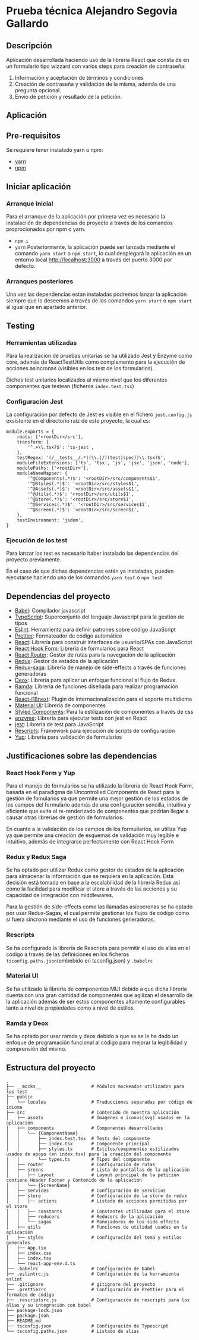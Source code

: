 # Prueba técnica Alejandro Segovia Gallardo

## Descripción

Aplicación desarrollada haciendo uso de la librería React que consta de en un formulario tipo wizzard con varios steps para creación de contraseña:

1. Información y aceptación de términos y condiciones
2. Creación de contraseña y validación de la misma, además de una pregunta opcional.
3. Envío de petición y resultado de la petición.

## Aplicación

## Pre-requisitos

Se requiere tener instalado yarn o npm:

-   [yarn](https://yarnpkg.com/)
-   [npm](https://www.npmjs.com/get-npm)

## Iniciar aplicación

### Arranque inicial

Para el arranque de la aplicación por primera vez es necesario la instalaciión de dependencias de proyecto a través de los comandos proprocionados por npm o yarn.

-   `npm i`
-   `yarn`
    Posteriormente, la aplicación puede ser lanzada mediante el comando `yarn start` o `npm start`, lo cual desplegará la aplicación en un entorno local [http://localhost:3000](http://localhost:3000) a través del puerto 3000 por defecto.

### Arranques posteriores

Una vez las dependencias estan instaladas podremos lanzar la aplicación siempre que lo deseemos a través de los comandos `yarn start` o `npm start` al igual que en apartado anterior.

## Testing

### Herramientas utilizadas

Para la realización de pruebas unitarias se ha utilizado Jest y Enzyme como core, además de ReactTestUtils como complemento para la ejecución de acciones asincronas (visibles en los test de los formularios).

Dichos test unitarios localizados al mismo nivel que los diferentes componentes que testean (ficheros `index.test.tsx`)

### Configuración Jest

La configuración por defecto de Jest es visible en el fichero `jest.config.js` exsistente en el directorio raiz de este proyecto, la cual es:

```
module.exports = {
    roots: ['<rootDir>/src'],
    transform: {
        '^.+\\.tsx?$': 'ts-jest',
    },
    testRegex: '(/__tests__/.*|(\\.|/)(test|spec))\\.tsx?$',
    moduleFileExtensions: ['ts', 'tsx', 'js', 'jsx', 'json', 'node'],
    modulePaths: ['<rootDir>'],
    moduleNameMapper: {
        '^@Components(.*)$': '<rootDir>/src/components$1',
        '^@Styles(.*)$': '<rootDir>/src/styles$1',
        '^@Assets(.*)$': '<rootDir>/src/assets$1',
        '^@Utils(.*)$': '<rootDir>/src/utils$1',
        '^@Store(.*)$': '<rootDir>/src/store$1',
        '^@Services(.*)$': '<rootDir>/src/services$1',
        '^@Screen(.*)$': '<rootDir>/src/screen$1',
    },
    testEnvironment: 'jsdom',
}
```

### Ejecución de los test

Para lanzar los test es necesario haber instalado las dependencias del proyecto previamente.

En el caso de que dichas dependencias estén ya instaladas, pueden ejecutarse haciendo uso de los comandos `yarn test` o `npm test`

## Dependencias del proyecto

-   [Babel](https://babeljs.io/): Compilador javascript
-   [TypeScript](https://www.typescriptlang.org/): Superconjunto del lenguaje Javascript para la gestión de tipos
-   [Eslint](https://eslint.org/): Herramienta para definir patrones sobre código JavaScript
-   [Prettier](https://prettier.io/): Formateador de código automático
-   [React](https://es.reactjs.org/): Librería para construir interfaces de usuario/SPAs con JavaScript
-   [React Hook Form](https://react-hook-form.com/): Librería de formularios para React
-   [React Router](https://reactrouter.com/): Gestor de rutas para la navegación de la aplicación
-   [Redux](https://es.redux.js.org/): Gestor de estados de la aplicación
-   [Redux-saga](https://redux-saga.js.org/): Librería de manejo de side-effects a través de funciones generadoras
-   [Deox](https://deox.js.org): Librería para aplicar un enfoque funcional al flujo de Redux.
-   [Ramda](https://ramdajs.com): Librería de funciones diseñada para realizar programación funcional
-   [React-i18next](https://react.i18next.com/): Plugin de internacionalización para el soporte multidioma
-   [Material UI](https://material-ui.com/): Librería de componentes
-   [Styled Components](https://styled-components.com/): Para la estilización de componentes a través de css
-   [enzyme](https://enzymejs.github.io/enzyme/): Librería para ejecutar tests con jest en React
-   [jest](https://jestjs.io/): Librería de test para JavaScript
-   [Rescripts](https://github.com/harrysolovay/rescripts): Framework para ejecución de scripts de configuración
-   [Yup](https://github.com/jquense/yup): Librería para validación de formularios

## Justificaciones sobre las dependencias

### React Hook Form y Yup

Para el manejo de formularios se ha utilizado la librería de React Hook Form, basada en el paradigma de Uncontrolled Components de React para la gestión de fomularios ya que permite una mejor gestión de los estados de los campos del formulario además de una configuración sencilla, intuitiva y eficiente que evita el re-renderizado de componentes que podrían llegar a causar otras librerías de gestión de formularios.

En cuanto a la validación de los campos de los formuilarios, se utiliza Yup ya que permite una creación de esquemas de validación muy legible e intuitivo, además de integrarse perfectamente con React Hook Form

### Redux y Redux Saga

Se ha optado por utilizar Redux como gestor de estados de la aplicación para almacenar la información que se requiera en la aplicación. Esta decisión está tomada en base a la escalabilidad de la librería Redux así como la facilidad para modificar el store a través de las acciones y su capacidad de integración con middlewares.

Para la gestión de side-effects como las llamadas asícocronas se ha optado por usar Redux-Sagas, el cual permite gestionar los flujos de código como si fuera síncrono mediante el uso de funciones generadoras.

### Rescripts

Se ha configurado la librería de Rescripts para permitir el uso de alias en el código a través de las definiciones en los ficheros `tsconfig.paths.json`(embebido en tsconfig.json) y `.babelrc`

### Material UI

Se ha utilizado la librería de componentes MUI debido a que dicha librería cuenta con una gran cantidad de componentes que agilizan el desarrollo de la aplicación además de ser estos componentes altamente configurables tanto a nivel de propiedades como a nivel de estilos.

### Ramda y Deox

Se ha optado por usar ramda y deox debido a que se se le ha dado un enfoque de programación funcional al código para mejorar la legibilidad y comprensión del mismo.

## Estructura del proyecto

    .
    ├── __mocks__                   # Módulos mockeados utilizados para los test
    ├── public
    │   └── locales                 # Traducciones separadas por código de idioma
    ├── src                         # Contenido de nuestra aplicación
    │   ├── assets                  # Imágenes e iconos(svg) usados en la aplicación
    │   ├── components              # Componentes desarrollados
    │   │   └── {ComponentName}
    │   │       ├── index.test.tsx  # Tests del componente
    │   │       ├── index.tsx       # Componente principal
    │   │       ├── styles.ts       # Estilos/componentes estilizados usados de apoyo (en index.tsx) para la creación del componente
    │   │       └── types.ts        # Tipos del componente
    │   ├── router                  # Configuración de rutas
    │   ├── sreens                  # Lista de pantallas de la aplicación
    │   │   ├── Layout              # Layout principal de la petición contiene Header Footer y Contenido de la aplicación
    │   │   └── {ScreenName}
    │   ├── services                # Configuración de servicios
    │   ├── store                   # Configuración de la store de redux
    │   │   ├── actions             # Listado de acciones permitidas por el store
    │   │   ├── constants           # Constantes utilizadas para el store
    │   │   ├── reducers            # Reducers de la aplicación
    │   │   └── sagas               # Manejadores de los side effects
    │   ├── utils                   # Funciones de utilidad usadas en la aplicación
    │   ├── styles                  # Configuración del tema y estilos generales
    │   ├── App.tsx
    │   ├── index.css
    │   ├── index.tsx
    │   └── react-app-env.d.ts
    ├── .babelrc                    # Configuración de babel
    ├── .eslintrc.js                # Configuración de la herramienta eslint
    ├── .gitignore                  # gitignore del proyecto
    ├── .prettierrc                 # Configuración de Prettier para el formateo de código
    ├── .rescriptsrc.js             # Configuración de rescripts para los alias y su integración con babel
    ├── package-lock.json
    ├── package.json
    ├── README.md
    ├── tsconfig.json               # Configuración de Typescript
    └── tsconfig.paths.json         # Listado de alias
